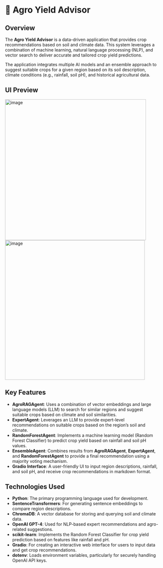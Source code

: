 # 🌿 Agro Yield Advisor

## Overview

The **Agro Yield Advisor** is a data-driven application that provides crop recommendations based on soil and climate data. This system leverages a combination of machine learning, natural language processing (NLP), and vector search to deliver accurate and tailored crop yield predictions.

The application integrates multiple AI models and an ensemble approach to suggest suitable crops for a given region based on its soil description, climate conditions (e.g., rainfall, soil pH), and historical agricultural data.

## UI Preview
<img width="463" alt="image" src="https://github.com/user-attachments/assets/1b332167-9808-439f-a152-c2227259b0dd" />
<img width="459" alt="image" src="https://github.com/user-attachments/assets/36ada80c-9f4d-4362-b856-d9cda366c567" />

## Key Features

- **AgroRAGAgent**: Uses a combination of vector embeddings and large language models (LLM) to search for similar regions and suggest suitable crops based on climate and soil similarities.
- **ExpertAgent**: Leverages an LLM to provide expert-level recommendations on suitable crops based on the region’s soil and climate.
- **RandomForestAgent**: Implements a machine learning model (Random Forest Classifier) to predict crop yield based on rainfall and soil pH values.
- **EnsembleAgent**: Combines results from **AgroRAGAgent**, **ExpertAgent**, and **RandomForestAgent** to provide a final recommendation using a majority voting mechanism.
- **Gradio Interface**: A user-friendly UI to input region descriptions, rainfall, and soil pH, and receive crop recommendations in markdown format.

## Technologies Used

- **Python**: The primary programming language used for development.
- **SentenceTransformers**: For generating sentence embeddings to compare region descriptions.
- **ChromaDB**: A vector database for storing and querying soil and climate data.
- **OpenAI GPT-4**: Used for NLP-based expert recommendations and agro-related suggestions.
- **scikit-learn**: Implements the Random Forest Classifier for crop yield prediction based on features like rainfall and pH.
- **Gradio**: For creating an interactive web interface for users to input data and get crop recommendations.
- **dotenv**: Loads environment variables, particularly for securely handling OpenAI API keys.

